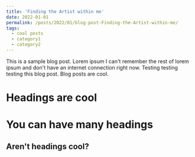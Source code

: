 ```yaml
---
title: 'Finding the Artist within me'
date: 2022-01-01
permalink: /posts/2022/01/blog-post-Finding-the-Artist-within-me/
tags:
  - cool posts
  - category1
  - category2
---
```


This is a sample blog post. Lorem ipsum I can't remember the rest of lorem ipsum and don't have an internet connection right now. Testing testing testing this blog post. Blog posts are cool.

Headings are cool
======

You can have many headings
======

Aren't headings cool?
------
